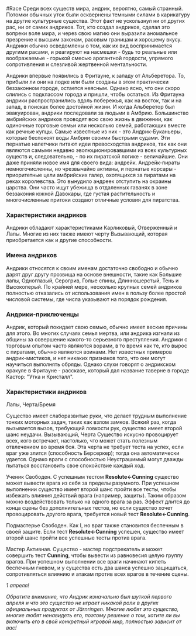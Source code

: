 #Race
Среди всех существ мира, андрик, вероятно, самый странный. Потомки обычных уток были осквернены темными силами в карикатуру на другие культурные существа. Этот факт не ускользнул ни от других рас, ни от самих андриков. Тот, кто создал андриков, сделал это вопреки воле мира, и через свою магию они выразили аномальное презрение к высшим законам, расовым границам и хорошему вкусу. Андрики обычно осведомлены о том, как их вид воспринимается другими расами, и реагируют на насмешки - будь то реальные или воображаемые - горькой смесью арогантной гордости, упрямого сопротивления и слезливой жертвенной ментальности.

Андрики впервые появились в Фритауне, к западу от Альберетора. То, прибыли ли они на лодке или были созданы в этом практически беззаконном городе, остается неясным. Однако ясно, что они скоро слились с подклассом города и пришли, чтобы остаться. Из Фритауна андрики распространились вдоль побережья, как на восток, так и на запад, в поисках более достойной жизни. И когда Альберетор был эвакуирован, андрики последовали за людьми в Амбрию. Большинство амбрийских андриков проводят всю свою жизнь в движении, как одиночные торговые семьи или несколько семей, работающих вместе как речные купцы. Самые известные из них - это Андрик-Буканьеры, которые беспокоят воды Амбрии своими быстрыми судами. Эти пернатые налетчики питают идеи превосходства андриков, так как они являются самыми недавно эволюционировавшими из всех культурных существ и, следовательно, - по их пиратской логике - величайшие. Они даже приняли новое имя для своего вида: андрейк. Андрейк-пираты немногочисленны, но чрезвычайно активны, и пернатые корсары - приоритетные цели амбрийских галер, охотящихся за пиратами на реках королевства. Это вынудило андреек отступить на окраины царства. Они часто ищут убежища в отдаленных гаванях в зоне беззакония южной Давокары, где густая растительность и многочисленные притоки создают отличные условия для пиратства.

### Характеристики андриков

Андрики обладают характеристиками Карликовый, Отверженный и Лапы. Многие из них также имеют черту Вызывающий, которая приобретается как и другие способности.

### Имена андриков

Андрики относятся к своим именам достаточно свободно и обычно дарят друг другу прозвища на основе внешности, такие как Большие лапы, Одноглазый, Серогрив, Голые спины, Длинношерстый, Тень и Высокоперый. По крайней мере, несколько крупных семей андриков полностью отказались от использования имен в пользу более простой числовой системы, где числа указывают на порядок рождения.

### Андрики-приключенцы

Андрик, который покидает свою семью, обычно имеет веские причины для этого. Во многих случаях семья мертва, или андрика изгнали из общины за совершение какого-то серьезного преступления. Андрики с торговым опытом часто являются ворами, в то время как те, кто вырос с пиратами, обычно являются воинами. Нет известных примеров андрик-мистиков, и нет никаких признаков того, что они могут научиться выполнять обряды. Однако слухи говорят о андрикском оракуле в Фритауне - рассказе, который дал название таверне в городе Кастор: "Утка и Кристалл".

### Характеристики андриков

Лапы, Черта/Бремя

Существо имеет слаборазвитые руки, что делает трудным выполнение тонких моторных задач, таких как взлом замков. Всякий раз, когда вызывается вызов, требующий ловкости рук, существо имеет второй шанс неудачи. Вызывающий, Черта Существо искусно провоцирует всех, кого встречает, настолько, что может стать полезным отвлечением во время боя. Эта черта не требует теста на успех, если враг уже злится (способность Берсеркер); тогда она автоматически удается. Однако враги с способностью Неустрашимый могут дважды пытаться восстановить свое спокойствие каждый ход.

Ученик Свободен. С успешным тестом **Resolute←Cunning** существо может вывести врага из себя за пределы разумного. При успешном выполнении существо имеет второй шанс пройти все тесты, чтобы избежать влияния действий врага (например, защиты). Таким образом можно воздействовать только на одного врага за раз. Эффект длится до конца сцены без дополнительных тестов, но если существо хочет провоцировать другого врага, требуется новый тест **Resolute←Cunning**.

Подмастерье Свободен. Как I, но враг также становится беспечным в своей защите. Если тест **Resolute←Cunning** успешен, существо имеет второй шанс пройти все успешные тесты против врага.

Мастер Активная. Существо - мастер подстрекатель и может совершить тест **Cunning**, чтобы вывести из равновесия целую группу врагов. При успешном выполнении все враги начинают кипеть беспечным гневом, и у существа есть два шанса успешно защищаться, сопротивляться влиянию и атакам против всех врагов в течение сцены.

*1 апреля!*

*Обратите внимание, что Андрик изначально был шуткой первого апреля и что это существо не играет никакой роли в других официальных продуктах от Järnringen. Многие любят это существо, многие любят ненавидеть его, поэтому решение о том, хотите ли вы включить его в свой конкретный игровой мир, полностью зависит от вас!*